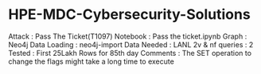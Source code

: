 # HPE-MDC-Cybersecurity-Solutions

Attack : Pass The Ticket(T1097)
  Notebook : Pass the ticket.ipynb
  Graph    : Neo4j
  Data Loading : neo4j-import
  Data Needed : LANL 2v & nf
  queries : 2
  Tested : First 25Lakh Rows for 85th day
  Comments : The SET operation to change the flags might take a long time to execute
  
